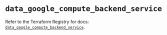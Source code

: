 # `data_google_compute_backend_service`

Refer to the Terraform Registry for docs: [`data_google_compute_backend_service`](https://registry.terraform.io/providers/hashicorp/google-beta/6.3.0/docs/data-sources/google_compute_backend_service).
